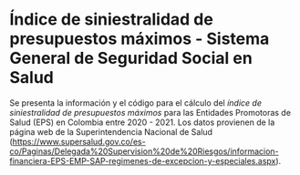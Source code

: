 # Índice de siniestralidad de presupuestos máximos - Sistema General de Seguridad Social en Salud

Se presenta la información y el código para el cálculo del _índice de siniestralidad de presupuestos máximos_ para las Entidades Promotoras de Salud (EPS) en Colombia entre 2020 - 2021. Los datos provienen de la página web de la Superintendencia Nacional de Salud (https://www.supersalud.gov.co/es-co/Paginas/Delegada%20Supervision%20de%20Riesgos/informacion-financiera-EPS-EMP-SAP-regimenes-de-excepcion-y-especiales.aspx). 
